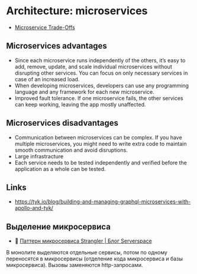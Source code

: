 # Architecture: microservices

- [Microservice Trade-Offs](https://martinfowler.com/articles/microservice-trade-offs.html)

## Microservices advantages

- Since each microservice runs independently of the others, it’s easy to add, remove, update, and scale individual microservices without disrupting other services. You can focus on only necessary services in case of an increased load.
- When developing microservices, developers can use any programming language and any framework for each new microservice.
- Improved fault tolerance. If one microservice fails, the other services can keep working, leaving the app mostly unaffected.

## Microservices disadvantages

- Communication between microservices can be complex. If you have multiple microservices, you might need to write extra code to maintain smooth communication and avoid disruptions.
- Large infrastracture
- Each service needs to be tested independently and verified before the application as a whole can be tested.

## Links

 - https://tyk.io/blog/building-and-managing-graphql-microservices-with-apollo-and-tyk/

## Выделение микросервиса

- :newspaper: [Паттерн микросервиса Strangler | Блог Serverspace](https://serverspace.ru/about/blog/pattern-mikroservisa-strangler/?utm_source=google.com&utm_medium=organic&utm_campaign=google.com&utm_referrer=google.com)

В монолите выделяются отдельные сервисы, потом по одному переносятся в микросервисы (отделение кода микросервиса и базы микросервиса). Вызовы заменяются http-запросами.